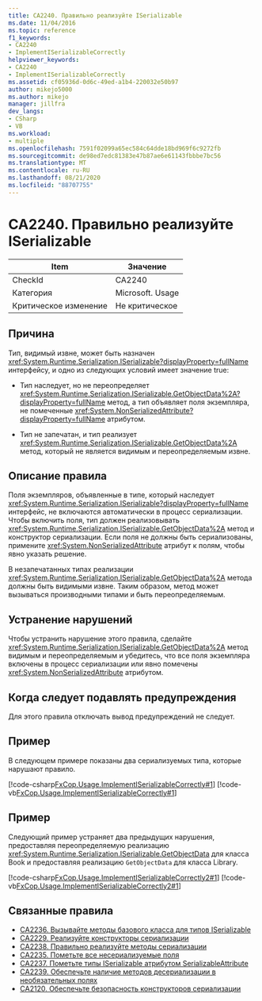 ```yaml
---
title: CA2240. Правильно реализуйте ISerializable
ms.date: 11/04/2016
ms.topic: reference
f1_keywords:
- CA2240
- ImplementISerializableCorrectly
helpviewer_keywords:
- CA2240
- ImplementISerializableCorrectly
ms.assetid: cf05936d-0d6c-49ed-a1b4-220032e50b97
author: mikejo5000
ms.author: mikejo
manager: jillfra
dev_langs:
- CSharp
- VB
ms.workload:
- multiple
ms.openlocfilehash: 7591f02099a65ec584c64dde18bd969f6c9272fb
ms.sourcegitcommit: de98ed7edc81383e47b87ae6e61143fbbbe7bc56
ms.translationtype: MT
ms.contentlocale: ru-RU
ms.lasthandoff: 08/21/2020
ms.locfileid: "88707755"
---
```

# <a name="ca2240-implement-iserializable-correctly"></a>CA2240. Правильно реализуйте ISerializable

|Item|Значение|
|-|-|
|CheckId|CA2240|
|Категория|Microsoft. Usage|
|Критическое изменение|Не критическое|

## <a name="cause"></a>Причина

Тип, видимый извне, может быть назначен <xref:System.Runtime.Serialization.ISerializable?displayProperty=fullName> интерфейсу, и одно из следующих условий имеет значение true:

- Тип наследует, но не переопределяет <xref:System.Runtime.Serialization.ISerializable.GetObjectData%2A?displayProperty=fullName> метод, а тип объявляет поля экземпляра, не помеченные <xref:System.NonSerializedAttribute?displayProperty=fullName> атрибутом.

- Тип не запечатан, и тип реализует <xref:System.Runtime.Serialization.ISerializable.GetObjectData%2A> метод, который не является видимым и переопределяемым извне.

## <a name="rule-description"></a>Описание правила
Поля экземпляров, объявленные в типе, который наследует <xref:System.Runtime.Serialization.ISerializable?displayProperty=fullName> интерфейс, не включаются автоматически в процесс сериализации. Чтобы включить поля, тип должен реализовывать <xref:System.Runtime.Serialization.ISerializable.GetObjectData%2A> метод и конструктор сериализации. Если поля не должны быть сериализованы, примените <xref:System.NonSerializedAttribute> атрибут к полям, чтобы явно указать решение.

В незапечатанных типах реализации <xref:System.Runtime.Serialization.ISerializable.GetObjectData%2A> метода должны быть видимыми извне. Таким образом, метод может вызываться производными типами и быть переопределяемым.

## <a name="how-to-fix-violations"></a>Устранение нарушений
Чтобы устранить нарушение этого правила, сделайте <xref:System.Runtime.Serialization.ISerializable.GetObjectData%2A> метод видимым и переопределяемым и убедитесь, что все поля экземпляра включены в процесс сериализации или явно помечены <xref:System.NonSerializedAttribute> атрибутом.

## <a name="when-to-suppress-warnings"></a>Когда следует подавлять предупреждения
Для этого правила отключать вывод предупреждений не следует.

## <a name="example"></a>Пример
В следующем примере показаны два сериализуемых типа, которые нарушают правило.

[!code-csharp[FxCop.Usage.ImplementISerializableCorrectly#1](../code-quality/codesnippet/CSharp/ca2240-implement-iserializable-correctly_1.cs)]
[!code-vb[FxCop.Usage.ImplementISerializableCorrectly#1](../code-quality/codesnippet/VisualBasic/ca2240-implement-iserializable-correctly_1.vb)]

## <a name="example"></a>Пример
Следующий пример устраняет два предыдущих нарушения, предоставляя переопределяемую реализацию <xref:System.Runtime.Serialization.ISerializable.GetObjectData> для класса Book и предоставляя реализацию `GetObjectData` для класса Library.

[!code-csharp[FxCop.Usage.ImplementISerializableCorrectly2#1](../code-quality/codesnippet/CSharp/ca2240-implement-iserializable-correctly_2.cs)]
[!code-vb[FxCop.Usage.ImplementISerializableCorrectly2#1](../code-quality/codesnippet/VisualBasic/ca2240-implement-iserializable-correctly_2.vb)]

## <a name="related-rules"></a>Связанные правила

- [CA2236. Вызывайте методы базового класса для типов ISerializable](../code-quality/ca2236.md)
- [CA2229. Реализуйте конструкторы сериализации](../code-quality/ca2229.md)
- [CA2238. Правильно реализуйте методы сериализации](../code-quality/ca2238.md)
- [CA2235. Пометьте все несериализуемые поля](../code-quality/ca2235.md)
- [CA2237. Пометьте типы ISerializable атрибутом SerializableAttribute](../code-quality/ca2237.md)
- [CA2239. Обеспечьте наличие методов десериализации в необязательных полях](../code-quality/ca2239.md)
- [CA2120. Обеспечьте безопасность конструкторов сериализации](../code-quality/ca2120.md)
